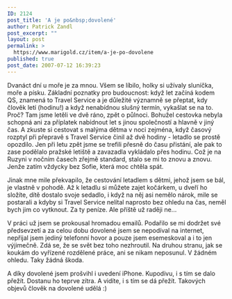 ```yaml
---
ID: 2124
post_title: 'A je po&nbsp;dovolené'
author: Patrick Zandl
post_excerpt: ""
layout: post
permalink: >
  https://www.marigold.cz/item/a-je-po-dovolene
published: true
post_date: 2007-07-12 16:39:23
---
```

Dvanáct dní u moře je za mnou. Všem se líbilo, holky si užívaly sluníčka, moře a písku. Základní poznatky pro budoucnost: když let začíná kodem QS, znamená to Travel Service a je důležité významně se přeptat, kdy člověk letí (hodinu!) a když nenabídnou slušný termín, vykašlat se na to. Proč? Tam jsme letěli ve dvě ráno, zpět o půlnoci. Bohužel cestovka nebyla schopná ani za příplatek nabídnout let s jinou společností a hlavně v jiný čas. A zkuste si cestovat s malýma dětma v noci zejména, když časový rozptyl při přepravě s Travel Service činil až dvě hodiny - letadlo se prostě opozdilo. Jen při letu zpět jsme se trefili přesně do času přistání, ale pak to zase podělalo pražské letiště a zavazadla vykládalo přes hodinu. Což je na Ruzyni v nočním časech zřejmě standard, stalo se mi to znovu a znovu. Jenže zatím vždycky bez Sofie, která moc chtěla spát. 

Jinak mne mile překvapilo, že cestování letadlem s dětmi, jehož jsem se bál, je vlastně v pohodě. Až k letadlu si můžete zajet kočárkem, u dveří ho složíte, dítě dostalo svoje sedadlo, i když na něj asi nemělo nárok, mile se postarali a kdyby si Travel Service nelítal naprosto bez ohledu na čas, neměl bych jim co vytknout. Za ty peníze. Ale příště už raději ne... 

V práci už jsem se prokousal hromadou emailů. Podařilo se mi dodržet své předsevzetí a za celou dobu dovolené jsem se nepodíval na internet, nepřijal jsem jediný telefonní hovor a pouze jsem esemeskoval a i to jen výjimečně. Zdá se, že se svět bez toho nezhroutil. Na druhou stranu, jak se koukám do vyřízené rozdělené práce, ani se nikam neposunul. V žádném ohledu. Taky žádná škoda. 

A díky dovolené jsem prošvihl i uvedení iPhone. Kupodivu, i s tím se dalo přežít. Dostanu ho teprve zítra. A vidíte, i s tím se dá přežít. Takových objevů člověk na dovolené udělá :)